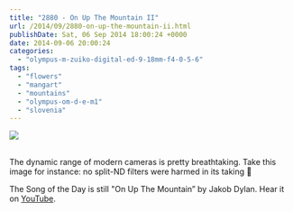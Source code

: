 ```yaml
---
title: "2880 - On Up The Mountain II"
url: /2014/09/2880-on-up-the-mountain-ii.html
publishDate: Sat, 06 Sep 2014 18:00:24 +0000
date: 2014-09-06 20:00:24
categories: 
  - "olympus-m-zuiko-digital-ed-9-18mm-f4-0-5-6"
tags: 
  - "flowers"
  - "mangart"
  - "mountains"
  - "olympus-om-d-e-m1"
  - "slovenia"
---
```

<div class="container">
<div class="center"><a target="_blank" href="https://d25zfm9zpd7gm5.cloudfront.net/1200x1200/2014/20140810_133326_lr.jpg"><img src="https://d25zfm9zpd7gm5.cloudfront.net/0600x0600/2014/20140810_133326_lr.jpg" /></a></div>
</div>
<br />

The dynamic range of modern cameras is pretty breathtaking. Take this image for instance: no split-ND filters were harmed in its taking 🙂

The Song of the Day is still "On Up The Mountain” by Jakob Dylan. Hear it on <a href="https://www.youtube.com/watch?v=XPpkaI9jqZk" target="_blank">YouTube</a>.
